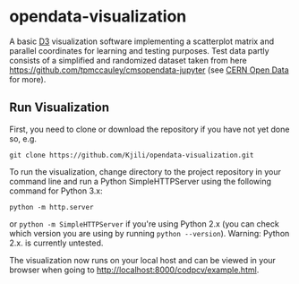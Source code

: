 # opendata-visualization
A basic [D3](https://d3js.org/) visualization software implementing a scatterplot matrix and parallel coordinates for learning and testing purposes. Test data partly consists of a simplified and randomized dataset taken from here https://github.com/tpmccauley/cmsopendata-jupyter (see [CERN Open Data](http://opendata.cern.ch) for more).

## Run Visualization

First, you need to clone or download the repository if you have not yet
done so, e.g.

```
git clone https://github.com/Kjili/opendata-visualization.git
```

To run the visualization, change directory to the project repository in
your command line and run a Python SimpleHTTPServer using the
following command for Python 3.x:

```
python -m http.server
```

or `python -m SimpleHTTPServer` if you're using Python 2.x (you can
check which version you are using by running `python --version`).
Warning: Python 2.x. is currently untested.

The visualization now runs on your local host and can be viewed in your
browser when going to
[http://localhost:8000/codpcv/example.html](http://localhost:8000/codpcv/example.html).
